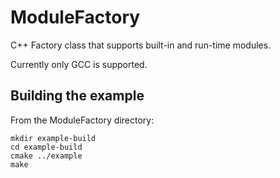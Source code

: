 ModuleFactory
=============

C++ Factory class that supports built-in and run-time modules.

Currently only GCC is supported.

Building the example
--------------------
From the ModuleFactory directory:

    mkdir example-build
    cd example-build
    cmake ../example
    make
